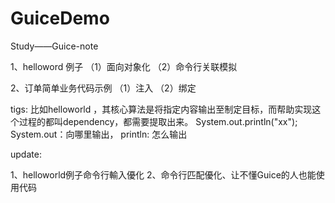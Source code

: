 # GuiceDemo
Study——Guice-note

1、helloword 例子
（1）面向对象化
（2）命令行关联模拟

2、订单简单业务代码示例
（1）注入
（2）绑定

tigs:
比如helloworld ，其核心算法是将指定内容输出至制定目标，而帮助实现这个过程的都叫dependency，都需要提取出来。
System.out.println("xx");   System.out：向哪里输出， println: 怎么输出


update:

1、helloworld例子命令行輸入優化
2、命令行匹配優化、让不懂Guice的人也能使用代码
